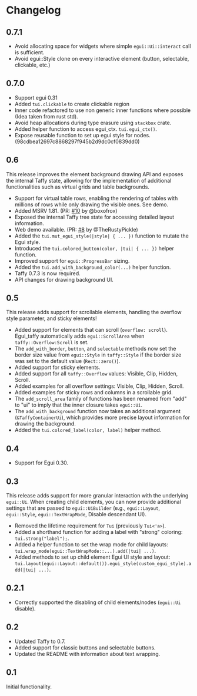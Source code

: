 # Changelog

## 0.7.1

- Avoid allocating space for widgets where simple `egui::Ui::interact` call is sufficient.
- Avoid egui::Style clone on every interactive element (button, selectable, clickable, etc.)

## 0.7.0

- Support egui 0.31
- Added `tui.clickable` to create clickable region
- Inner code refactored to use non generic inner functions where possible (Idea taken from rust std).
- Avoid heap allocations during type erasure using `stackbox` crate.
- Added helper function to access egui_ctx. `tui.egui_ctx()`.
- Expose reusable function to set up egui style for nodes. (98cdbea12697c8868297f945b2d9dc0cf0839dd0)

## 0.6

This release improves the element background drawing API and exposes the internal Taffy state, allowing for the implementation of additional functionalities such as virtual grids and table backgrounds.

- Support for virtual table rows, enabling the rendering of tables with millions of rows while only drawing the visible ones. See demo.
- Added MSRV 1.81. (PR: [#10](https://github.com/PPakalns/egui_taffy/pull/10) by @boxofrox)
- Exposed the internal Taffy tree state for accessing detailed layout information.
- Web demo available. (PR: [#8](https://github.com/PPakalns/egui_taffy/pull/8) by @TheRustyPickle)
- Added the `tui.mut_egui_style(|style| { ... })` function to mutate the Egui style.
- Introduced the `tui.colored_button(color, |tui| { ... })` helper function.
- Improved support for `egui::ProgressBar` sizing.
- Added the `tui.add_with_background_color(...)` helper function.
- Taffy 0.7.3 is now required.
- API changes for drawing background UI.

## 0.5

This release adds support for scrollable elements, handling the overflow style parameter, and sticky elements!

- Added support for elements that can scroll (`overflow: scroll`). Egui_taffy automatically adds `egui::ScrollArea` when `taffy::Overflow:Scroll` is set.
- The `add_with_border`, `button`, and `selectable` methods now set the border size value from `egui::Style` in `taffy::Style` if the border size was set to the default value (`Rect::zero()`).
- Added support for sticky elements.
- Added support for all `taffy::Overflow` values: Visible, Clip, Hidden, Scroll.
- Added examples for all overflow settings: Visible, Clip, Hidden, Scroll.
- Added examples for sticky rows and columns in a scrollable grid.
- The `add_scroll_area` family of functions has been renamed from "add" to "ui" to imply that the inner closure takes `egui::Ui`.
- The `add_with_background` function now takes an additional argument (`&TaffyContainerUi`), which provides more precise layout information for drawing the background.
- Added the `tui.colored_label(color, label)` helper method.

## 0.4

- Support for Egui 0.30.

## 0.3

This release adds support for more granular interaction with the underlying `egui::Ui`. When creating child elements, you can now provide additional settings that are passed to `egui::UiBuilder` (e.g., `egui::Layout`, `egui::Style`, `egui::TextWrapMode`, Disable descendant UI).

- Removed the lifetime requirement for `Tui` (previously `Tui<'a>`).
- Added a shorthand function for adding a label with "strong" coloring: `tui.strong("label");`.
- Added a helper function to set the wrap mode for child layouts: `tui.wrap_mode(egui::TextWrapMode::...).add(|tui| ...)`.
- Added methods to set up child element Egui UI style and layout: `tui.layout(egui::Layout::default()).egui_style(custom_egui_style).add(|tui| ...)`.

## 0.2.1

- Correctly supported the disabling of child elements/nodes (`egui::Ui` disable).

## 0.2

- Updated Taffy to 0.7.
- Added support for classic buttons and selectable buttons.
- Updated the README with information about text wrapping.

## 0.1

Initial functionality.
